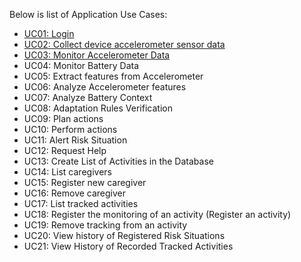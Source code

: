 Below is list of Application Use Cases:

* [UC01: Login](./UseCases/UC01-Login.md)
* [UC02: Collect device accelerometer sensor data](./UseCases/UC02.md)
* [UC03: Monitor Accelerometer Data](./UseCases/UC03.md)
* UC04: Monitor Battery Data
* UC05: Extract features from Accelerometer
* UC06: Analyze Accelerometer features
* UC07: Analyze Battery Context
* UC08: Adaptation Rules Verification
* UC09: Plan actions
* UC10: Perform actions
* UC11: Alert Risk Situation
* UC12: Request Help
* UC13: Create List of Activities in the Database
* UC14: List caregivers
* UC15: Register new caregiver
* UC16: Remove caregiver
* UC17: List tracked activities
* UC18: Register the monitoring of an activity (Register an activity)
* UC19: Remove tracking from an activity
* UC20: View history of Registered Risk Situations
* UC21: View History of Recorded Tracked Activities

